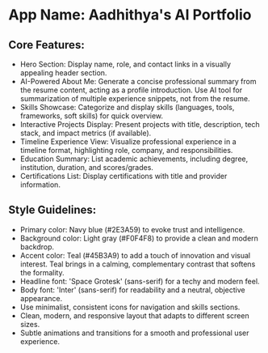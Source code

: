 # **App Name**: Aadhithya's AI Portfolio

## Core Features:

- Hero Section: Display name, role, and contact links in a visually appealing header section.
- AI-Powered About Me: Generate a concise professional summary from the resume content, acting as a profile introduction. Use AI tool for summarization of multiple experience snippets, not from the resume.
- Skills Showcase: Categorize and display skills (languages, tools, frameworks, soft skills) for quick overview.
- Interactive Projects Display: Present projects with title, description, tech stack, and impact metrics (if available).
- Timeline Experience View: Visualize professional experience in a timeline format, highlighting role, company, and responsibilities.
- Education Summary: List academic achievements, including degree, institution, duration, and scores/grades.
- Certifications List: Display certifications with title and provider information.

## Style Guidelines:

- Primary color: Navy blue (#2E3A59) to evoke trust and intelligence.
- Background color: Light gray (#F0F4F8) to provide a clean and modern backdrop.
- Accent color: Teal (#45B3A9) to add a touch of innovation and visual interest. Teal brings in a calming, complementary contrast that softens the formality.
- Headline font: 'Space Grotesk' (sans-serif) for a techy and modern feel.
- Body font: 'Inter' (sans-serif) for readability and a neutral, objective appearance.
- Use minimalist, consistent icons for navigation and skills sections.
- Clean, modern, and responsive layout that adapts to different screen sizes.
- Subtle animations and transitions for a smooth and professional user experience.